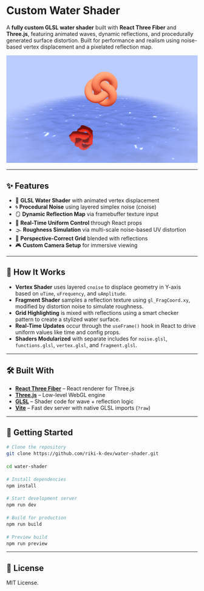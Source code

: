 # Custom Water Shader

A **fully custom GLSL water shader** built with **React Three Fiber** and **Three.js**, featuring animated waves, dynamic reflections, and procedurally generated surface distortion. Built for performance and realism using noise-based vertex displacement and a pixelated reflection map.

[![Hero Screenshot](public/heropage.png)](https://ascii-butterfly.vercel.app/)

---

## ✨ Features

* 🔮 **GLSL Water Shader** with animated vertex displacement
* 🌀 **Procedural Noise** using layered simplex noise (cnoise)
* 🪞 **Dynamic Reflection Map** via framebuffer texture input
* 🔧 **Real-Time Uniform Control** through React props
* 🌫️ **Roughness Simulation** via multi-scale noise-based UV distortion
* 📐 **Perspective-Correct Grid** blended with reflections
* 🎮 **Custom Camera Setup** for immersive viewing

---

## 🧠 How It Works

* **Vertex Shader** uses layered `cnoise` to displace geometry in Y-axis based on `uTime`, `uFrequency`, and `uAmplitude`.
* **Fragment Shader** samples a reflection texture using `gl_FragCoord.xy`, modified by distortion noise to simulate roughness.
* **Grid Highlighting** is mixed with reflections using a smart checker pattern to create a stylized water surface.
* **Real-Time Updates** occur through the `useFrame()` hook in React to drive uniform values like time and config props.
* **Shaders Modularized** with separate includes for `noise.glsl`, `functions.glsl`, `vertex.glsl`, and `fragment.glsl`.

---

## 🛠️ Built With

* [**React Three Fiber**](https://docs.pmnd.rs/react-three-fiber) – React renderer for Three.js
* [**Three.js**](https://threejs.org/) – Low-level WebGL engine
* [**GLSL**](https://thebookofshaders.com/) – Shader code for wave + reflection logic
* [**Vite**](https://vitejs.dev/) – Fast dev server with native GLSL imports (`?raw`)

---

## 🚀 Getting Started

```bash
# Clone the repository
git clone https://github.com/riki-k-dev/water-shader.git

cd water-shader

# Install dependencies
npm install

# Start development server
npm run dev

# Build for production
npm run build

# Preview build
npm run preview
```

---

## 📄 License

MIT License.
